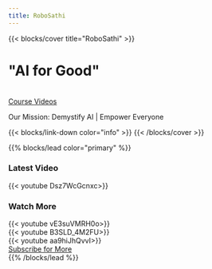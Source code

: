 ```yaml
---
title: RoboSathi
---
```


{{< blocks/cover title="RoboSathi" >}}
<h1 <class="display-3 fw-bold">"AI for Good"</h1>
<br>
<a class="btn btn-lg btn-success me-3 mb-4" href="/docs/">
  Course <i class="fas fa-arrow-alt-circle-right ms-2"></i>
</a>
<a class="btn btn-lg btn-secondary me-3 mb-4" href="https://www.youtube.com/@RoboSathi" target="_blank">
  Videos <i class="fab fa-youtube "></i>
</a>
<p class="lead mt-5">Our Mission: Demystify AI | Empower Everyone</p>
{{< blocks/link-down color="info" >}}
{{< /blocks/cover >}}


{{% blocks/lead color="primary" %}}

<h3 class="text-center mb-4">Latest Video</h3>
<div class="row justify-content-center mb-5">
  <div class="col-lg-8">
    {{< youtube Dsz7WcGcnxc>}}
  </div>
</div>

<h3 class="text-center mb-4">Watch More</h3>
<div class="row">
  <div class="col-md-4 mb-4">
    {{< youtube vE3suVMRH0o>}} 
  </div>
  <div class="col-md-4 mb-4">
    {{< youtube B3SLD_4M2FU>}}
  </div>
  <div class="col-md-4 mb-4">
    {{< youtube aa9hiJhQvvI>}}
  </div>
</div>

<div class="text-center mt-4">
  <a class="btn btn-lg btn-danger" href="https://www.youtube.com/@RoboSathi" target="_blank">
    <i class="fab fa-youtube"></i> Subscribe for More
  </a>
</div>
{{% /blocks/lead %}}

<!-- KK Commenting this section for now
{{% blocks/section color="dark" type="row" %}}
{{% blocks/feature icon="fa-linkedin" title="LinkedIn" %}}
Follow us on [LinkedIn](https://www.linkedin.com/company/robosathi/)
{{% /blocks/feature %}}


{{% blocks/feature icon="fab fa-github" title="Contributions welcome!" url="https://github.com/google/docsy-example" %}}
We do a [Pull Request](https://github.com/google/docsy-example/pulls) contributions workflow on **GitHub**. New users are always welcome!
{{% /blocks/feature %}}


{{% blocks/feature icon="fab fa-x-twitter" title="Follow us on X.com!" url="https://x.com/who_kkaran" %}}
{{% /blocks/feature %}}


{{% /blocks/section %}}

{{% blocks/section %}}
What's New!
{.h1 .text-center}
{{% /blocks/section %}}

{{% blocks/section type="row" %}}

{{% blocks/feature icon="fab fa-linkedin" title="LinkedIn"
    url="https://www.linkedin.com/in/kk-engineer/" %}}
{{% /blocks/feature %}}

{{% blocks/feature icon="fab fa-github" title="Github"
    url="https://github.com/google/docsy-example" %}}
{{% /blocks/feature %}}

{{% blocks/feature icon="fab fa-x-twitter" title="X.com"
    url="https://x.com/who_kkaran" %}}
{{% /blocks/feature %}}

{{% /blocks/section %}}


{{% blocks/section %}}
This is the another section
{.h1 .text-center}
{{% /blocks/section %}}
This section commented End !-->